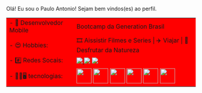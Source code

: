 Olá! Eu sou o Paulo Antonio!
Sejam bem vindos(es) ao perfil.

<table style="background:red">
  <tr>
    <td>
- 🌱  Desenvolvedor Mobile
    </td>
    <td>
 Bootcamp da Generation Brasil
    </td>
    <tr>
      <td>
- 😍 Hobbies:
      </td>
      <td>
     🎞️ Aissistir Filmes e Series | ✈️ Viajar | 🌲 Desfrutar da Natureza
      </td>
    </tr>
  </tr>
  <tr>
  <td>
  - #️⃣  Redes Socais: 
  </td>
  <td>
    <a href="Dev.Paulo#1615"><img src="https://img.shields.io/badge/Gmail-D14836?style=for-the-badge&logo=gmail&logoColor=white">
   <a href="Dev.Paulo#1615"><img src="https://img.shields.io/badge/Discord-7289DA?style=for-the-badge&logo=discord&logoColor=white"></a>
    <img src="https://img.shields.io/badge/LinkedIn-0077B5?style=for-the-badge&logo=linkedin&logoColor=white">
  </td>
  </tr>
   <tr>
  <td>
  - 📱🌐🖥️   tecnologias: 
  </td>
  <td>
            <img src="https://cdn.jsdelivr.net/gh/devicons/devicon/icons/javascript/javascript-original.svg" width="40" height="40" />
            <img src="https://cdn.jsdelivr.net/gh/devicons/devicon/icons/nodejs/nodejs-original.svg" width="40" height="40" />
            <img src="https://cdn.jsdelivr.net/gh/devicons/devicon/icons/androidstudio/androidstudio-original.svg" width="40" height="40" />
            <img src="https://cdn.jsdelivr.net/gh/devicons/devicon/icons/kotlin/kotlin-original.svg" width="40" height="40" />
            <img src="https://cdn.jsdelivr.net/gh/devicons/devicon/icons/css3/css3-original-wordmark.svg" width="40" height="40"/>
            <img src="https://cdn.jsdelivr.net/gh/devicons/devicon/icons/html5/html5-original-wordmark.svg" width="40" height="40" />
          
          
          
  </td>
  </tr>
</table>


